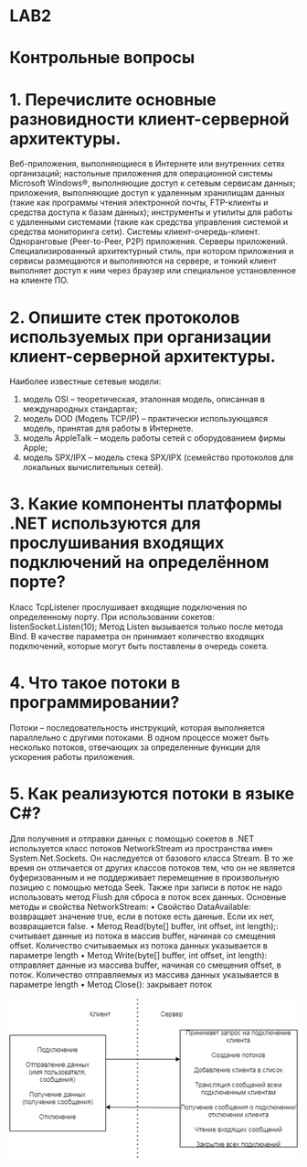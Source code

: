 # LAB2


# Контрольные вопросы

# 1.	Перечислите основные разновидности клиент-серверной архитектуры.

Веб-приложения, выполняющиеся в Интернете или внутренних сетях организаций; настольные приложения для операционной системы Microsoft Windows®, выполняющие доступ к сетевым сервисам данных; приложения, выполняющие доступ к удаленным хранилищам данных (такие как программы чтения электронной почты, FTP-клиенты и средства доступа к базам данных); инструменты и утилиты для работы с удаленными системами (такие как средства управления системой и средства мониторинга сети). 
Системы клиент-очередь-клиент.
Одноранговые (Peer-to-Peer, P2P) приложения.
Серверы приложений. Специализированный архитектурный стиль, при котором приложения и сервисы размещаются и выполняются на сервере, и тонкий клиент выполняет доступ к ним через браузер или специальное установленное на клиенте ПО.

# 2.	Опишите стек протоколов используемых при организации клиент-серверной архитектуры. 

Наиболее известные сетевые модели:
1. модель OSI – теоретическая, эталонная модель, описанная в международных стандартах;
2. модель DOD (Модель TCP/IP) – практически использующаяся модель, принятая для работы в Интернете.
3. модель AppleTalk – модель работы сетей с оборудованием фирмы Apple;
4. модель SPX/IPX – модель стека SPX/IPX (семейство протоколов для локальных вычислительных сетей).

# 3. Какие компоненты платформы .NET используются для прослушивания входящих подключений на определённом порте? 

Класс TcpListener прослушивает входящие подключения по определенному порту.
При использовании сокетов:
listenSocket.Listen(10);
Метод Listen вызывается только после метода Bind. В качестве параметра он принимает количество входящих подключений, которые могут быть поставлены в очередь сокета.

# 4.	Что такое потоки в программировании?

Потоки – последовательность инструкций, которая выполняется параллельно с другими потоками. В одном процессе может быть несколько потоков, отвечающих за определенные функции для ускорения работы приложения.

# 5.	Как реализуются потоки в языке C#? 

Для получения и отправки данных с помощью сокетов в .NET используется класс потоков NetworkStream из пространства имен System.Net.Sockets. Он наследуется от базового класса Stream. В то же время он отличается от других классов потоков тем, что он не является буферизованным и не поддерживает перемещение в произвольную позицию с помощью метода Seek.
Также при записи в поток не надо использовать метод Flush для сброса в поток всех данных.
Основные методы и свойства NetworkStream:
•	Свойство DataAvailable: возвращает значение true, если в потоке есть данные. Если их нет, возвращается false.
•	Метод Read(byte[] buffer, int offset, int length);: считывает данные из потока в массив buffer, начиная со смещения offset. Количество считываемых из потока данных указывается в параметре length
•	Метод Write(byte[] buffer, int offset, int length): отправляет данные из массива buffer, начиная со смещения offset, в поток. Количество отправляемых из массива данных указывается в параметре length
•	Метод Close(): закрывает поток


![alt text](client-server.png "Схема клиент-серверного приложения")